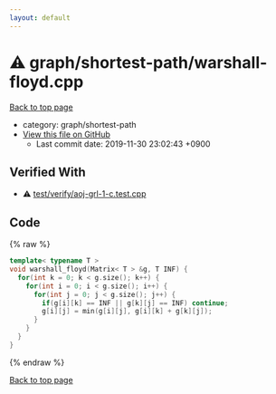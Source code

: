 ```yaml
---
layout: default
---
```


<!-- mathjax config similar to math.stackexchange -->
<script type="text/javascript" async
  src="https://cdnjs.cloudflare.com/ajax/libs/mathjax/2.7.5/MathJax.js?config=TeX-MML-AM_CHTML">
</script>
<script type="text/x-mathjax-config">
  MathJax.Hub.Config({
    TeX: { equationNumbers: { autoNumber: "AMS" }},
    tex2jax: {
      inlineMath: [ ['$','$'] ],
      processEscapes: true
    },
    "HTML-CSS": { matchFontHeight: false },
    displayAlign: "left",
    displayIndent: "2em"
  });
</script>

<script type="text/javascript" src="https://cdnjs.cloudflare.com/ajax/libs/jquery/3.4.1/jquery.min.js"></script>
<script src="https://cdn.jsdelivr.net/npm/jquery-balloon-js@1.1.2/jquery.balloon.min.js" integrity="sha256-ZEYs9VrgAeNuPvs15E39OsyOJaIkXEEt10fzxJ20+2I=" crossorigin="anonymous"></script>
<script type="text/javascript" src="../../../assets/js/copy-button.js"></script>
<link rel="stylesheet" href="../../../assets/css/copy-button.css" />


# :warning: graph/shortest-path/warshall-floyd.cpp
<a href="../../../index.html">Back to top page</a>

* category: graph/shortest-path
* <a href="{{ site.github.repository_url }}/blob/master/graph/shortest-path/warshall-floyd.cpp">View this file on GitHub</a>
    - Last commit date: 2019-11-30 23:02:43 +0900




## Verified With
* :warning: <a href="../../../verify/test/verify/aoj-grl-1-c.test.cpp.html">test/verify/aoj-grl-1-c.test.cpp</a>


## Code
{% raw %}
```cpp
template< typename T >
void warshall_floyd(Matrix< T > &g, T INF) {
  for(int k = 0; k < g.size(); k++) {
    for(int i = 0; i < g.size(); i++) {
      for(int j = 0; j < g.size(); j++) {
        if(g[i][k] == INF || g[k][j] == INF) continue;
        g[i][j] = min(g[i][j], g[i][k] + g[k][j]);
      }
    }
  }
}

```
{% endraw %}

<a href="../../../index.html">Back to top page</a>

